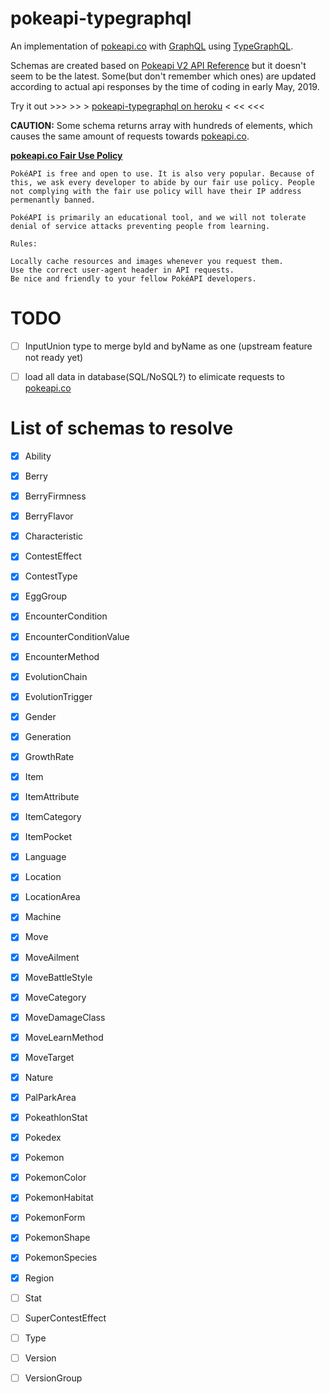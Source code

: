 # pokeapi-typegraphql

An implementation of [pokeapi.co](https://pokeapi.co) with [GraphQL](https://graphql.org/) using [TypeGraphQL](https://typegraphql.ml/).

Schemas are created based on [Pokeapi V2 API Reference](https://github.com/PokeAPI/pokeapi/tree/master/pokemon_v2) but it doesn't seem to be the latest. Some(but don't remember which ones) are updated according to actual api responses by the time of coding in early May, 2019.

Try it out >>> >> > [pokeapi-typegraphql on heroku](https://pokeapi-typegraphql.herokuapp.com/graphql) < << <<<

**CAUTION:**
Some schema returns array with hundreds of elements, which causes the same amount of requests towards [pokeapi.co](https://pokeapi.co).

**[pokeapi.co Fair Use Policy](https://pokeapi.co/docs/v2.html#fairuse)**
```
PokéAPI is free and open to use. It is also very popular. Because of this, we ask every developer to abide by our fair use policy. People not complying with the fair use policy will have their IP address permenantly banned.

PokéAPI is primarily an educational tool, and we will not tolerate denial of service attacks preventing people from learning.

Rules:

Locally cache resources and images whenever you request them.
Use the correct user-agent header in API requests.
Be nice and friendly to your fellow PokéAPI developers.
```

# TODO

- [ ] InputUnion type to merge byId and byName as one (upstream feature not ready yet)

- [ ] load all data in database(SQL/NoSQL?) to elimicate requests to [pokeapi.co](https://pokeapi.co)

# List of schemas to resolve

- [x] Ability

- [x] Berry

- [x] BerryFirmness

- [x] BerryFlavor

- [x] Characteristic

- [x] ContestEffect

- [x] ContestType

- [x] EggGroup

- [x] EncounterCondition

- [x] EncounterConditionValue

- [x] EncounterMethod

- [x] EvolutionChain

- [x] EvolutionTrigger

- [x] Gender

- [x] Generation

- [x] GrowthRate

- [x] Item

- [x] ItemAttribute

- [x] ItemCategory

- [x] ItemPocket

- [x] Language

- [x] Location

- [x] LocationArea

- [x] Machine

- [x] Move

- [x] MoveAilment

- [x] MoveBattleStyle

- [x] MoveCategory

- [x] MoveDamageClass

- [x] MoveLearnMethod

- [x] MoveTarget

- [x] Nature

- [x] PalParkArea

- [x] PokeathlonStat

- [x] Pokedex

- [x] Pokemon

- [x] PokemonColor

- [x] PokemonHabitat

- [x] PokemonForm

- [x] PokemonShape

- [x] PokemonSpecies

- [x] Region

- [ ] Stat

- [ ] SuperContestEffect

- [ ] Type

- [ ] Version

- [ ] VersionGroup
